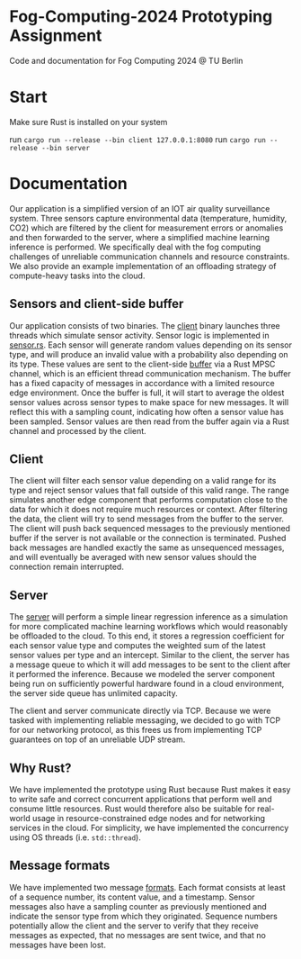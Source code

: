 # Fog-Computing-2024 Prototyping Assignment
Code and documentation for Fog Computing 2024 @ TU Berlin 

# Start
Make sure Rust is installed on your system

run `cargo run --release --bin client 127.0.0.1:8080`
run `cargo run --release --bin server`

# Documentation 

Our application is a simplified version of an IOT air quality surveillance system.
Three sensors capture environmental data (temperature, humidity, CO2) which are filtered by the
client for measurement errors or anomalies and then forwarded to the server, where 
a simplified machine learning inference is performed.
We specifically deal with the fog computing challenges of unreliable communication channels
and resource constraints. We also provide an example implementation of an offloading strategy of compute-heavy tasks 
into the cloud.

## Sensors and client-side buffer
Our application consists of two binaries.
The [client](src/main.rs) binary launches three threads which simulate sensor activity. 
Sensor logic is implemented in [sensor.rs](src/sensor.rs). Each sensor will generate random values depending on its sensor type,
and will produce an invalid value with a probability also depending on its type. These values are sent to the client-side [buffer](src/buffer.rs)
via a Rust MPSC channel, which is an efficient thread communication mechanism. The buffer
has a fixed capacity of messages in accordance with a limited resource edge environment. Once the buffer is full, 
it will start to average the oldest sensor values across sensor types to make space for new messages. It will reflect this
with a sampling count, indicating how often a sensor value has been sampled. Sensor values are then read 
from the buffer again via a Rust channel and processed by the client.

## Client
The client will filter each sensor value depending on a valid range for its type and reject sensor values that
fall outside of this valid range. The range simulates another edge component that performs computation close to the data
for which it does not require much resources or context. After filtering the data, the client will try to send messages from the buffer 
to the server. The client
will push back sequenced messages to the previously mentioned buffer if the server is not available or the connection is terminated.
Pushed back messages are handled exactly the same as unsequenced messages, and will eventually be averaged with new sensor values
should the connection remain interrupted.

## Server
The [server](src/server.rs) will perform a simple linear regression inference as a simulation for more complicated
machine learning workflows which would reasonably be offloaded to the cloud. To this end, it stores a regression coefficient
for each sensor value type and computes the weighted sum of the latest sensor values per type and an intercept.
Similar to the client, the server has a message queue to which it will add messages to be sent to the client after it performed the inference.
Because we modeled the server component 
being run on sufficiently powerful hardware found in a cloud environment, the server side queue has unlimited capacity. 

The client and server communicate directly via TCP. Because we were tasked with implementing reliable messaging, we decided to go
with TCP for our networking protocol, as this frees us from implementing TCP guarantees on top of an unreliable UDP stream.

## Why Rust?
We have implemented the prototype using Rust because Rust makes it easy to write safe and correct concurrent applications that perform well and
consume little resources. Rust would therefore also be suitable for real-world usage in resource-constrained edge nodes and for networking services in the cloud.
For simplicity, we have implemented the concurrency using OS threads (i.e. ```std::thread```).

## Message formats
We have implemented two message [formats](src/types.rs).
Each format consists at least of a sequence number, its content value, and a timestamp.
Sensor messages also have a sampling counter as previously mentioned and indicate the sensor type from which they originated.
Sequence numbers potentially allow the client and the server to verify that they receive messages as expected,
that no messages are sent twice, and that no messages have been lost.







